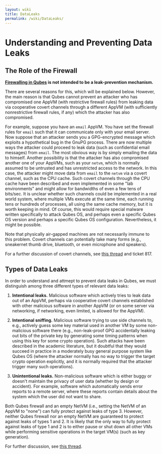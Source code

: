 ```yaml
---
layout: wiki
title: DataLeaks
permalink: /wiki/DataLeaks/
---
```


Understanding and Preventing Data Leaks
=======================================

The Role of the Firewall
------------------------

**[Firewalling in Qubes](/wiki/QubesFirewall) is not intended to be a leak-prevention mechanism.**

There are several reasons for this, which will be explained below. However, the main reason is that Qubes cannot prevent an attacker who has compromised one AppVM (with restrictive firewall rules) from leaking data via cooperative covert channels through a different AppVM (with sufficiently nonrestrictive firewall rules, if any) which the attacker has also compromised.

For example, suppose you have an `email` AppVM. You have set the firewall rules for `email` such that it can communicate only with your email server. Now suppose that an attacker sends you a GPG-encrypted message which exploits a hypothetical bug in the GnuPG process. There are now multiple ways the attacker could proceed to leak data (such as confidential email messages) from `email`. The most obvious way is by simply emailing the data to himself. Another possibility is that the attacker has also compromised another one of your AppVMs, such as your `netvm`, which is normally assumed to be untrusted and has unrestricted access to the network. In this case, the attacker might move data from `email` to the `netvm` via a covert channel, such as the CPU cache. Such covert channels through the CPU cache have been described and even implemented in some "lab environments" and might allow for bandwidths of even a few tens of bits/sec. It is unclear whether such channels could be implemented in a real world system, where multiple VMs execute at the same time, each running tens or hundreds of processes, all using the same cache memory, but it is worth keeping in mind. Of course, this would require special malware written specifically to attack Qubes OS, and perhaps even a specific Qubes OS version and perhaps a specific Qubes OS configuration. Nevertheless, it might be possible.

Note that physically air-gapped machines are not necessarily immune to this problem. Covert channels can potentially take many forms (e.g., sneakernet thumb drive, bluetooth, or even microphone and speakers).

For a further discussion of covert channels, see [​this thread](https://groups.google.com/d/topic/qubes-users/AqZV65yZLuU/discussion) and ticket 817.

Types of Data Leaks
-------------------

In order to understand and attmept to prevent data leaks in Qubes, we must distinguish among three different types of relevant data leaks:

1.  **Intentional leaks.** Malicious software which actively tries to leak data out of an AppVM, perhaps via cooperative covert channels established with other malicious software in another AppVM (or on some server via networking, if networking, even limited, is allowed for the AppVM).

1.  **Intentional sniffing.** Malicious software trying to use side channels to, e.g., actively guess some key material used in another VM by some non-malicious software there (e.g., non-leak-proof GPG accidentally leaking out bits of the private key by generating some timing patterns when using this key for some crypto operation). Such attacks have been described in the academic literature, but it doubtful that they would succeed in practice in a moderately busy general purpose system like Qubes OS (where the attacker normally has no way to trigger the target crypto operation explicitly, and it is normally required that the attacker trigger many such operations).

1.  **Unintentional leaks.** Non-malicious software which is either buggy or doesn't maintain the privacy of user data (whether by design or accident). For example, software which automatically sends error reports to a remote server, where these reports contain details about the system which the user did not want to share.

Both Qubes firewall and an empty NetVM (i.e., setting the NetVM of an AppVM to "none") can fully protect against leaks of type 3. However, neither Qubes firewall nor an empty NetVM are guaranteed to protect against leaks of types 1 and 2. It is likely that the only way to fully protect against leaks of type 1 and 2 is to either pause or shut down all other VMs while performing sensitive operations in the target VM(s) (such as key generation).

For further discussion, see [​this thread](https://groups.google.com/d/topic/qubes-users/t0cmNfuVduw/discussion).
